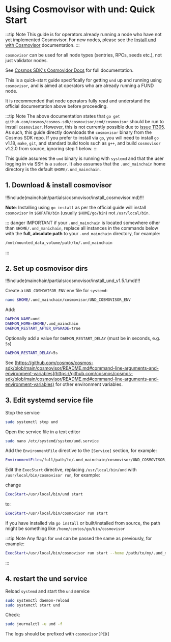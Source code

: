 # Using Cosmovisor with und: Quick Start

:::tip Note
This guide is for operators already running a node who have not yet implemented Cosmovisor. For new nodes, please see 
the [Install und with Cosmovisor](../software/cosmovisor/install_und_with_cosmovisor.md) documentation.
:::

`cosmovisor` can be used for all node types (sentries, RPCs, seeds etc.), not just validator nodes.

See [Cosmos SDK's Cosmovidor Docs](https://docs.cosmos.network/v0.44/run-node/cosmovisor.html) for full documentation.

This is a quick-start guide specifically for getting `und` up and running using `cosmovisor`, and is aimed at operators
who are already running a FUND node.

It is recommended that node operators fully read and understand the official documentation above before proceeding.

:::tip Note
The above documentation states that `go get github.com/cosmos/cosmos-sdk/cosmovisor/cmd/cosmovisor` should be run
to install `cosmovisor`. However, this is not currently possible due to [issue 11305](https://github.com/cosmos/cosmos-sdk/issues/11305).
As such, this guide directly downloads the `cosmovisor` binary from the Cosmos SDK repo. If you prefer to install via `go`,
you will need to install `go` v1.18, `make`, `git`, and standard build tools such as `g++`, and build `cosmovisor` v1.2.0 from source,
ignoring step 1 below.
:::

This guide assumes the `und` binary is running with `systemd` and that the user logging in via SSH is a `sudoer`. It also
assumes that the `.und_mainchain` home directory is the default `$HOME/.und_mainchain`.

## 1. Download & install cosmovisor

!!!include(mainchain/partials/cosmovisor/install_cosmovisor.md)!!!

**Note**: Installing using `go install` as per the official guide will install `cosmovisor` in `$GOPATH/bin` (usually
`$HOME/go/bin`) not `/usr/local/bin`.

::: danger IMPORTANT
if your `.und_mainchain` is located somewhere other than `$HOME/.und_manichain`, replace all instances in the commands
below with the **full, absolute path** to your `.und_mainchain` directory, for example:

```bash
/mnt/mounted_data_volume/path/to/.und_mainchain
```
:::

## 2. Set up cosmovisor dirs

!!!include(mainchain/partials/cosmovisor/install_und_v1.5.1.md)!!!

Create a `UND_COSMOVISOR_ENV` env file for `systemd`:

```bash
nano $HOME/.und_mainchain/cosmovisor/UND_COSMOVISOR_ENV
```

Add:

```bash
DAEMON_NAME=und
DAEMON_HOME=$HOME/.und_mainchain
DAEMON_RESTART_AFTER_UPGRADE=true
```

Optionally add a value for `DAEMON_RESTART_DELAY` (must be in seconds, e.g. `5s`)

```bash
DAEMON_RESTART_DELAY=5s
```

See [https://github.com/cosmos/cosmos-sdk/blob/main/cosmovisor/README.md#command-line-arguments-and-environment-variables](https://github.com/cosmos/cosmos-sdk/blob/main/cosmovisor/README.md#command-line-arguments-and-environment-variables)
for other environment variables.

## 3. Edit systemd service file

Stop the service

```bash
sudo systemctl stop und
```

Open the service file in a text editor

```bash
sudo nano /etc/systemd/system/und.service
```

Add the `EnvironmentFile` directive to the `[Service]` section, for example:

```bash
EnvironmentFile=/full/path/to/.und_mainchain/cosmovisor/UND_COSMOVISOR_ENV
```

Edit the `ExecStart` directive, replacing `/usr/local/bin/und` with `/usr/local/bin/cosmovisor run`, for example:

change

```bash
ExecStart=/usr/local/bin/und start
```

to:

```bash
ExecStart=/usr/local/bin/cosmovisor run start
```

If you have installed via `go install` or built/installed from source, the path might be 
something like `/home/centos/go/bin/cosmovisor`

:::tip Note
Any flags for `und` can be passed the same as previously, for example:

```bash
ExecStart=/usr/local/bin/cosmovisor run start --home /path/to/my/.und_mainchain
```
:::

## 4. restart the und service

Reload `systemd` and start the `und` service

```bash
sudo systemctl daemon-reload
sudo systemctl start und
```

Check:

```bash
sudo journalctl -u und -f
```

The logs should be prefixed with `cosmovisor[PID]`
